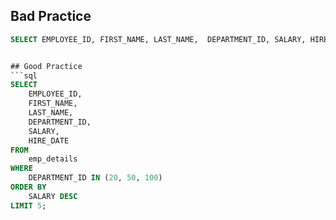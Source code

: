 
## Bad Practice
```sql
SELECT EMPLOYEE_ID, FIRST_NAME, LAST_NAME,  DEPARTMENT_ID, SALARY, HIRE_DATE FROM emp_details WHERE  DEPARTMENT_ID IN (20, 50, 100) ORDER BY  SALARY DESC LIMIT 5;```


## Good Practice
```sql
SELECT 
    EMPLOYEE_ID,
    FIRST_NAME,
    LAST_NAME,
    DEPARTMENT_ID,
    SALARY,
    HIRE_DATE
FROM 
    emp_details
WHERE 
    DEPARTMENT_ID IN (20, 50, 100)
ORDER BY 
    SALARY DESC
LIMIT 5;
```
